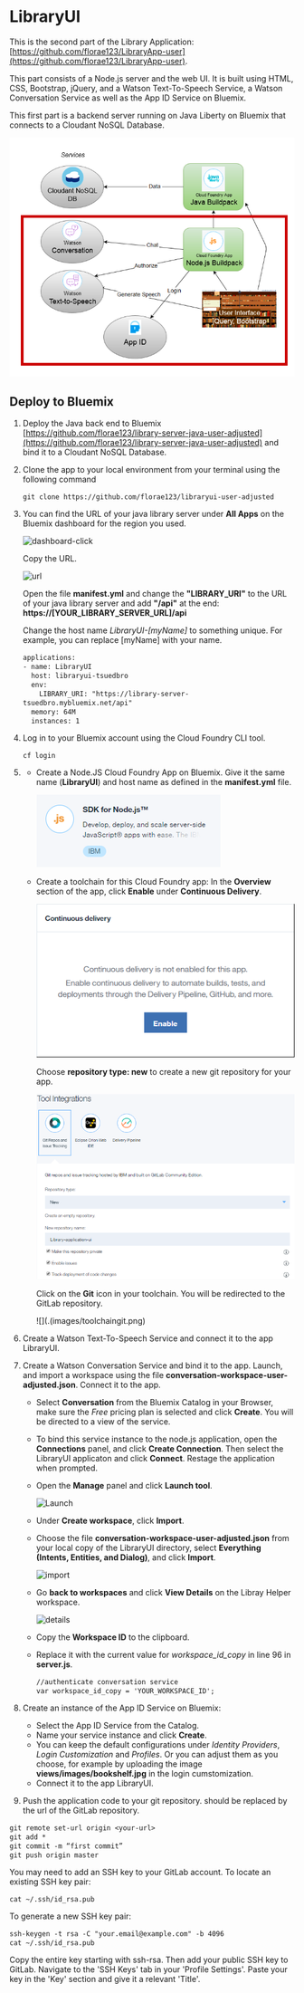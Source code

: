 # LibraryUI

This is the second part of the Library Application: [https://github.com/florae123/LibraryApp-user](https://github.com/florae123/LibraryApp-user).

This part consists of a Node.js server and the web UI.
It is built using HTML, CSS, Bootstrap, jQuery, and a Watson Text-To-Speech Service, a Watson Conversation Service as well as the App ID Service on Bluemix.

This first part is a backend server running on Java Liberty on Bluemix that connects to a Cloudant NoSQL Database.

  ![Architecture](./images/architecture-node.png)

## Deploy to Bluemix

1. Deploy the Java back end to Bluemix [https://github.com/florae123/library-server-java-user-adjusted](https://github.com/florae123/library-server-java-user-adjusted) and bind it to a Cloudant NoSQL Database.

2. Clone the app to your local environment from your terminal using the following command

    ```
    git clone https://github.com/florae123/libraryui-user-adjusted
    ```

3. You can find the URL of your java library server under **All Apps** on the Bluemix dashboard for the region you used.

    ![dashboard-click](./images/dashboard.png)

    Copy the URL.

    ![url](./images/java-url.png)

    Open the file **manifest.yml** and change the **"LIBRARY_URI"** to the URL of your java library server and add **"/api"** at the end: **https://[YOUR_LIBRARY_SERVER_URL]/api**

    Change the host name *LibraryUI-[myName]* to something unique. For example, you can replace [myName] with your name.

    ```
    applications:
    - name: LibraryUI
      host: libraryui-tsuedbro
      env:
        LIBRARY_URI: "https://library-server-tsuedbro.mybluemix.net/api"
      memory: 64M
      instances: 1
    ```

4. Log in to your Bluemix account using the Cloud Foundry CLI tool.

	```
	cf login
	```

5.  * Create a Node.JS Cloud Foundry App on Bluemix.
      Give it the same name (**LibraryUI**) and host name as defined in the **manifest.yml** file.

      ![](./images/nodejsapp.png)

    * Create a toolchain for this Cloud Foundry app:
      In the **Overview** section of the app, click **Enable** under **Continuous Delivery**.

      ![](./images/createtoolchain.png)

      Choose **repository type: new** to create a new git repository for your app.

      ![](./images/gitrepo.png)

      Click on the **Git** icon in your toolchain. You will be redirected to the GitLab repository.
      
      ![](.(images/toolchaingit.png)

6. Create a Watson Text-To-Speech Service and connect it to the app LibraryUI.

7. Create a Watson Conversation Service and bind it to the app. Launch, and import a workspace using the file **conversation-workspace-user-adjusted.json**. Connect it to the app.

    * Select **Conversation** from the Bluemix Catalog in your Browser, make sure the *Free* pricing plan is selected and click **Create**. You will be directed to a view of the service.
    * To bind this service instance to the node.js application, open the **Connections** panel, and click **Create Connection**. Then select the LibraryUI applicaton and click **Connect**. Restage the application when prompted.
    * Open the **Manage** panel and click **Launch tool**.

        ![Launch](./images/launch-conv.png)

    * Under **Create workspace**, click **Import**.
    * Choose the file **conversation-workspace-user-adjusted.json** from your local copy of the LibraryUI directory, select **Everything (Intents, Entities, and Dialog)**, and click **Import**.

        ![import](./images/import-workspace-2.png)

    * Go **back to workspaces** and click **View Details** on the Libray Helper workspace.

        ![details](./images/workspace-id.png)

    * Copy the **Workspace ID** to the clipboard.
    * Replace it with the current value for *workspace_id_copy* in line 96 in **server.js**.

        ```
        //authenticate conversation service
        var workspace_id_copy = 'YOUR_WORKSPACE_ID';
        ```
8. Create an instance of the App ID Service on Bluemix:

    * Select the App ID Service from the Catalog.
    * Name your service instance and click **Create**.
    * You can keep the default configurations under *Identity Providers*, *Login Customization* and *Profiles*. Or you can adjust them as you choose, for example by uploading the image **views/images/bookshelf.jpg** in the login cumstomization.
    * Connect it to the app LibraryUI.

9. Push the application code to your git repository. *<your-url>* should be replaced by the url of the GitLab repository.

  ```
  git remote set-url origin <your-url>
  git add *
  git commit -m “first commit”
  git push origin master
  ```
  You may need to add an SSH key to your GitLab account.
  To locate an existing SSH key pair:
  ```
  cat ~/.ssh/id_rsa.pub
  ```
  To generate a new SSH key pair:
  ```
  ssh-keygen -t rsa -C "your.email@example.com" -b 4096
  cat ~/.ssh/id_rsa.pub
  ```
  Copy the entire key starting with ssh-rsa.
  Then add your public SSH key to GitLab. Navigate to the 'SSH Keys' tab in your 'Profile Settings'.
  Paste your key in the 'Key' section and give it a relevant 'Title'.
